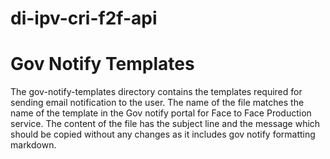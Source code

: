 # di-ipv-cri-f2f-api

# Gov Notify Templates
The gov-notify-templates directory contains the templates required for sending email notification to the user. The name of the file matches the name of the template in the Gov notify portal for Face to Face Production service. The content of the file has the subject line and the message which should be copied without any changes as it includes gov notify formatting markdown.
